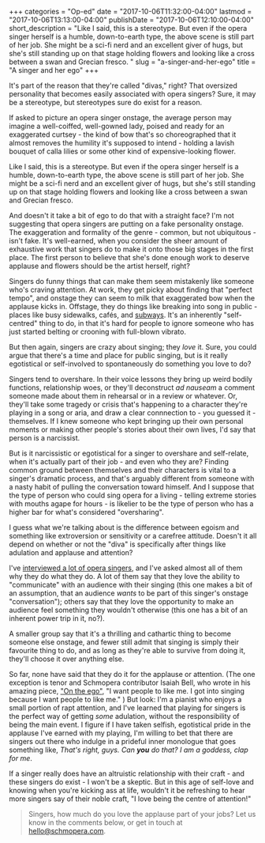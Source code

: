 +++
categories = "Op-ed"
date = "2017-10-06T11:32:00-04:00"
lastmod = "2017-10-06T13:13:00-04:00"
publishDate = "2017-10-06T12:10:00-04:00"
short_description = "Like I said, this is a stereotype. But even if the opera singer herself is a humble, down-to-earth type, the above scene is still part of her job. She might be a sci-fi nerd and an excellent giver of hugs, but she&#039;s still standing up on that stage holding flowers and looking like a cross between a swan and Grecian fresco. "
slug = "a-singer-and-her-ego"
title = "A singer and her ego"
+++

It's part of the reason that they're called "divas," right? That oversized personality that becomes easily associated with opera singers? Sure, it may be a stereotype, but stereotypes sure do exist for a reason. 

If asked to picture an opera singer onstage, the average person may imagine a well-coiffed, well-gowned lady, poised and ready for an exaggerated curtsey - the kind of bow that's so choreographed that it almost removes the humility it's supposed to intend - holding a lavish bouquet of calla lilies or some other kind of expensive-looking flower.

Like I said, this is a stereotype. But even if the opera singer herself is a humble, down-to-earth type, the above scene is still part of her job. She might be a sci-fi nerd and an excellent giver of hugs, but she's still standing up on that stage holding flowers and looking like a cross between a swan and Grecian fresco. 

And doesn't it take a bit of ego to do that with a straight face? I'm not suggesting that opera singers are putting on a fake personality onstage. The exaggeration and formality of the genre - common, but not ubiquitous - isn't fake. It's well-earned, when you consider the sheer amount of exhaustive work that singers do to make it onto those big stages in the first place. The first person to believe that she's done enough work to deserve applause and flowers should be the artist herself, right?

Singers do funny things that can make them seem mistakenly like someone who's craving attention. At work, they get picky about finding that "perfect tempo", and onstage they can seem to milk that exaggerated bow when the applause kicks in. Offstage, they do things like breaking into song in public - places like busy sidewalks, cafés, and [subways](/louis-cks-subway-opera-singer/). It's an inherently "self-centred" thing to do, in that it's hard for people to ignore someone who has just started belting or crooning with full-blown vibrato. 

But then again, singers are crazy about singing; they *love* it. Sure, you could argue that 
there's a time and place for public singing, but is it really egotistical or self-involved to spontaneously do something you love to do?

Singers tend to overshare. In their voice lessons they bring up weird bodily functions, relationship woes, or they'll deconstruct *ad nauseam* a comment someone made about them in rehearsal or in a review or whatever. Or, they'll take some tragedy or crisis that's happening to a character they're playing in a song or aria, and draw a clear connnection to - you guessed it - themselves. If I knew someone who kept bringing up their own personal moments or making other people's stories about their own lives, I'd say that person is a narcissist. 

But is it narcissistic or egotistical for a singer to overshare and self-relate, when it's actually part of their job - and even who they are? Finding common ground between themselves and their characters is vital to a singer's dramatic process, and that's arguably different from someone with a nasty habit of pulling the conversation toward himself. And I suppose that the type of person who could sing opera for a living - telling extreme stories with mouths agape for hours - is likelier to be the type of person who has a higher bar for what's considered "oversharing".

I guess what we're talking about is the difference between egoism and something like extroversion or sensitivity or a carefree attitude. Doesn't it all depend on whether or not the "diva" is specifically after things like adulation and applause and attention?

I've [interviewed a lot of opera singers](/what-weve-learned-by-talking-with-108-opera-singers/), and I've asked almost all of them why they do what they do. A lot of them say that they love the ability to "communicate" with an audience with their singing (this one makes a bit of an assumption, that an audience *wants* to be part of this singer's onstage "conversation"); others say that they love the opportunity to make an audience feel something they wouldn't otherwise (this one has a bit of an inherent power trip in it, no?).

A smaller group say that it's a thrilling and cathartic thing to become someone else onstage, and fewer still admit that singing is simply their favourite thing to do, and as long as they're able to survive from doing it, they'll choose it over anything else.

So far, none have said that they do it for the applause or attention. (The one exception is tenor and Schmopera contributor Isaiah Bell, who wrote in his amazing piece, ["On the ego"](/on-the-ego/), "I want people to like me. I got into singing because I want people to like me." ) But look: I'm a pianist who enjoys a small portion of rapt attention, and I've learned that playing for singers is the perfect way of getting *some* adulation, without the responsibility of being the main event. I figure if I have taken selfish, egotistical pride in the applause I've earned with my playing, I'm willing to bet that there are singers out there who indulge in a prideful inner monologue that goes something like, *That's right, guys. Can **you** do that? I am a goddess, clap for me*.

If a singer really does have an altruistic relationship with their craft - and these singers do exist - I won't be a skeptic. But in this age of self-love and knowing when you're kicking ass at life, wouldn't it be refreshing to hear more singers say of their noble craft, "I love being the centre of attention!"

>Singers, how much do you love the applause part of your jobs? Let us know in the comments below, or get in touch at [hello@schmopera.com](mailto:hello@schmopera.com).
